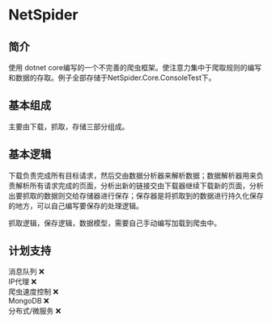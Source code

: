 # NetSpider

## 简介

使用 dotnet core编写的一个不完善的爬虫框架。使注意力集中于爬取规则的编写和数据的存取。例子全部存储于NetSpider.Core.ConsoleTest下。

## 基本组成

主要由下载，抓取，存储三部分组成。

## 基本逻辑

下载负责完成所有目标请求，然后交由数据分析器来解析数据；数据解析器用来负责解析所有请求完成的页面，分析出新的链接交由下载器继续下载新的页面，分析出要抓取的数据则交给存储器进行保存；保存器是将抓取到的数据进行持久化保存的地方，可以自己编写要保存的处理逻辑。

抓取逻辑，保存逻辑，数据模型，需要自己手动编写加载到爬虫中。

## 计划支持

消息队列 ❌  
IP代理 ❌  
爬虫速度控制 ❌  
MongoDB ❌  
分布式/微服务 ❌

